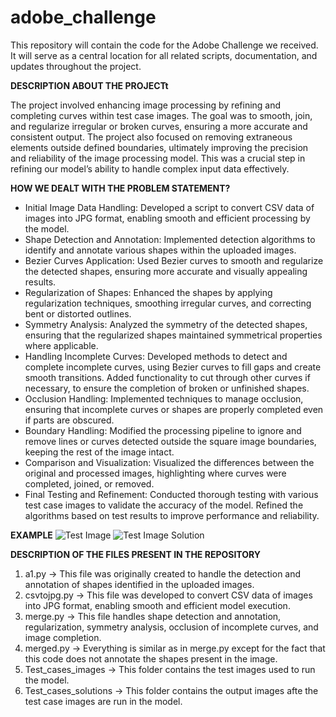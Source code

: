 # adobe_challenge
This repository will contain the code for the Adobe Challenge we received. It will serve as a central location for all related scripts, documentation, and updates throughout the project.

**DESCRIPTION ABOUT THE PROJECTt**

The project involved enhancing image processing by refining and completing curves within test case images. The goal was to smooth, join, and regularize irregular or broken curves, ensuring a more accurate and consistent output. The project also focused on removing extraneous elements outside defined boundaries, ultimately improving the precision and reliability of the image processing model. This was a crucial step in refining our model’s ability to handle complex input data effectively.

**HOW WE DEALT WITH THE PROBLEM STATEMENT?**
- Initial Image Data Handling: Developed a script to convert CSV data of images into JPG format, enabling smooth and efficient processing by the model.
- Shape Detection and Annotation: Implemented detection algorithms to identify and annotate various shapes within the uploaded images.
- Bezier Curves Application: Used Bezier curves to smooth and regularize the detected shapes, ensuring more accurate and visually appealing results.
- Regularization of Shapes: Enhanced the shapes by applying regularization techniques, smoothing irregular curves, and correcting bent or distorted outlines.
- Symmetry Analysis: Analyzed the symmetry of the detected shapes, ensuring that the regularized shapes maintained symmetrical properties where applicable.
- Handling Incomplete Curves: Developed methods to detect and complete incomplete curves, using Bezier curves to fill gaps and create smooth transitions. Added functionality to cut through other curves if necessary, to ensure the completion of broken or unfinished shapes.
- Occlusion Handling: Implemented techniques to manage occlusion, ensuring that incomplete curves or shapes are properly completed even if parts are obscured.
- Boundary Handling: Modified the processing pipeline to ignore and remove lines or curves detected outside the square image boundaries, keeping the rest of the image intact.
- Comparison and Visualization: Visualized the differences between the original and processed images, highlighting where curves were completed, joined, or removed.
- Final Testing and Refinement: Conducted thorough testing with various test case images to validate the accuracy of the model.
Refined the algorithms based on test results to improve performance and reliability.

**EXAMPLE**
![Test Image](https://github.com/user-attachments/assets/6cb8489c-9604-4eb4-8bca-07597c49a646) ![Test Image Solution](https://github.com/user-attachments/assets/f2257968-ade4-4e0e-a73d-5788c5dcd2ea)

**DESCRIPTION OF THE FILES PRESENT IN THE REPOSITORY**
1. a1.py -> This file was originally created to handle the detection and annotation of shapes identified in the uploaded images.
2. csvtojpg.py -> This file was developed to convert CSV data of images into JPG format, enabling smooth and efficient model execution.
3. merge.py -> This file handles shape detection and annotation, regularization, symmetry analysis, occlusion of incomplete curves, and image completion.
4. merged.py -> Everything is similar as in merge.py except for the fact that this code does not annotate the shapes present in the image.
5. Test_cases_images -> This folder contains the test images used to run 
the model.
6. Test_cases_solutions -> This folder contains the output images afte the test case images are run in the model.

